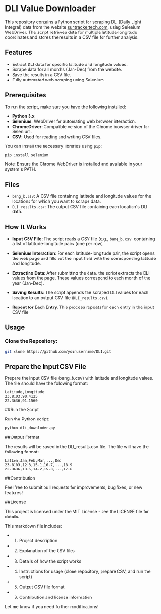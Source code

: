# DLI Value Downloader

This repository contains a Python script for scraping DLI (Daily Light Integral) data from the website [suntrackertech.com](https://dli.suntrackertech.com/), using Selenium WebDriver. The script retrieves data for multiple latitude-longitude coordinates and stores the results in a CSV file for further analysis.

## Features

- Extract DLI data for specific latitude and longitude values.
- Scrape data for all months (Jan-Dec) from the website.
- Save the results in a CSV file.
- Fully automated web scraping using Selenium.

## Prerequisites

To run the script, make sure you have the following installed:

- **Python 3.x**
- **Selenium**: WebDriver for automating web browser interaction.
- **ChromeDriver**: Compatible version of the Chrome browser driver for Selenium.
- **CSV**: Used for reading and writing CSV files.

You can install the necessary libraries using `pip`:

```bash
pip install selenium
```
Note: Ensure the Chrome WebDriver is installed and available in your system's PATH.

## Files

- `bang_b.csv`: A CSV file containing latitude and longitude values for the locations for which you want to scrape data.
- `DLI_results.csv`: The output CSV file containing each location's DLI data.

## How It Works

- **Input CSV File**: The script reads a CSV file (e.g., `bang_b.csv`) containing a list of latitude-longitude pairs (one per row).
  
- **Selenium Interaction**: For each latitude-longitude pair, the script opens the web page and fills out the input field with the corresponding latitude and longitude.

- **Extracting Data**: After submitting the data, the script extracts the DLI values from the page. These values correspond to each month of the year (Jan-Dec).

- **Saving Results**: The script appends the scraped DLI values for each location to an output CSV file (`DLI_results.csv`).

- **Repeat for Each Entry**: This process repeats for each entry in the input CSV file.

## Usage

### Clone the Repository:

```bash
git clone https://github.com/yourusername/DLI.git
```
## Prepare the Input CSV File

Prepare the input CSV file (bang_b.csv) with latitude and longitude values. The file should have the following format:
```csv
Latitude,Longitude
23.8103,90.4125
22.3636,91.1560
```

##Run the Script

Run the Python script:
```bash
python dli_downloder.py
```
##Output Format

The results will be saved in the DLI_results.csv file. The file will have the following format:
```csv
LatLon,Jan,Feb,Mar,...,Dec
23.8103,12.3,15.1,16.7,...,18.9
22.3636,13.5,14.2,15.3,...,17.6
```
##Contribution

Feel free to submit pull requests for improvements, bug fixes, or new features!

##License

This project is licensed under the MIT License - see the LICENSE file for details.

This markdown file includes:

- 1. Project description
- 2. Explanation of the CSV files
- 3. Details of how the script works
- 4. Instructions for usage (clone repository, prepare CSV, and run the script)
- 5. Output CSV file format
- 6. Contribution and license information

Let me know if you need further modifications!

